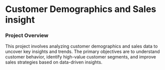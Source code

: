 # Customer Demographics and Sales insight

### Project Overview

This project involves analyzing customer demographics and sales data to uncover key insights and trends. The primary objectives are to understand customer behavior, identify high-value customer segments, and improve sales strategies based on data-driven insights.
